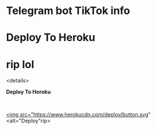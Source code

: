 # Telegram bot TikTok info

# Deploy To Heroku

# rip lol

<<rip></rip>details><summary><b>Deploy To Heroku</b></summary>

<p>

<br>

<a href="https://heroku.com/deploy?template=https://github.com/C2BoT/tiktokinfos/tree/master">

  <img src="https://www.herokucdn.com/deploy/button.svg" <alt="Deploy"rip>

</a>

</p>

</details>

